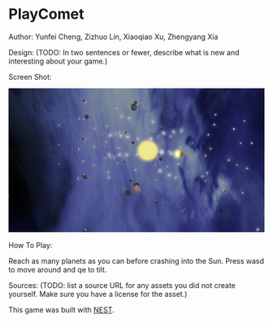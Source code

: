 # PlayComet

Author: Yunfei Cheng, Zizhuo Lin, Xiaoqiao Xu, Zhengyang Xia

Design: (TODO: In two sentences or fewer, describe what is new and interesting about your game.)

Screen Shot:

![Screen Shot](screenshot.png)

How To Play:

Reach as many planets as you can before crashing into the Sun. Press wasd to move around and qe to tilt.

Sources: (TODO: list a source URL for any assets you did not create yourself. Make sure you have a license for the asset.)

This game was built with [NEST](NEST.md).

